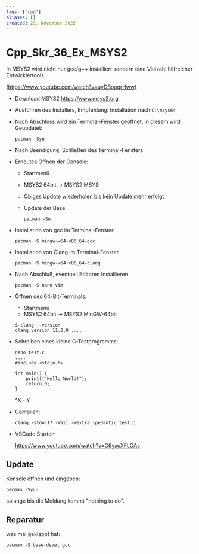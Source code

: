 ```yaml
---
tags: ["cpp"]
aliases: []
created: 29. November 2022
---
```


# Cpp_Skr_36_Ex_MSYS2

In MSYS2 wird nicht nur gcc/g++ installiert sondern eine Vielzahl hilfreicher Entwicklertools.





(<https://www.youtube.com/watch?v=uyDBoogrHww)>

- Download MSYS2 <https://www.msys2.org>

- Ausführen des Installers, Empfehlung: Installation nach `C:\msys64`

- Nach Abschluss wird ein Terminal-Fenster geöffnet, in diesem wird Geupdatet:

  ```
  pacman -Syu
  ```

- Nach Beendigung, Schließen des Terminal-Fensters

- Erneutes Öffnen der Console:

  - Startmenü

  - MSYS2 64bit -> MSYS2 MSYS

  - Obiges Update wiederholen bis kein Update mehr erfolgt

  - Update der Base:

      ```
      pacman -Su
      ```

- Installation von gcc im Terminal-Fenster:

  ```
  pacman -S mingw-w64-x86_64-gcc
  ```

- Installation von Clang im Terminal-Fenster

  ```
  pacman -S mingw-w64-x86_64-clang
  ```

- Nach Abschluß, eventuell Editoren Installieren

  ```
  pacman -S nano vim
  ```

- Öffnen des 64-Bit-Terminals:

  - Startmenü
  - MSYS2 64bit -> MSYS2 MinGW-64bit

  ```
  $ clang --version
  clang version 11.0.0 ....
  ```

- Schreiben eines kleine C-Testprogramms:

  ```
  nano test.c
  ....
  #include <stdio.h>
  
  int main() {
      printf("Hello World!");
      return 0;
  }
  ```

  ^X - Y

- Compilen:

  ```
  clang -std=c17 -Wall -Wextra -pedantic test.c
  ```

- VSCode Starten

  <https://www.youtube.com/watch?v=C6yxoXFLOAs>

  

## Update

Konsole öffnen und eingeben:

```
pacman -Syuu
```

solange bis die Meldung kommt "nothing to do".

## Reparatur

was mal geklappt hat:

```
pacman -S base-devel gcc
```

